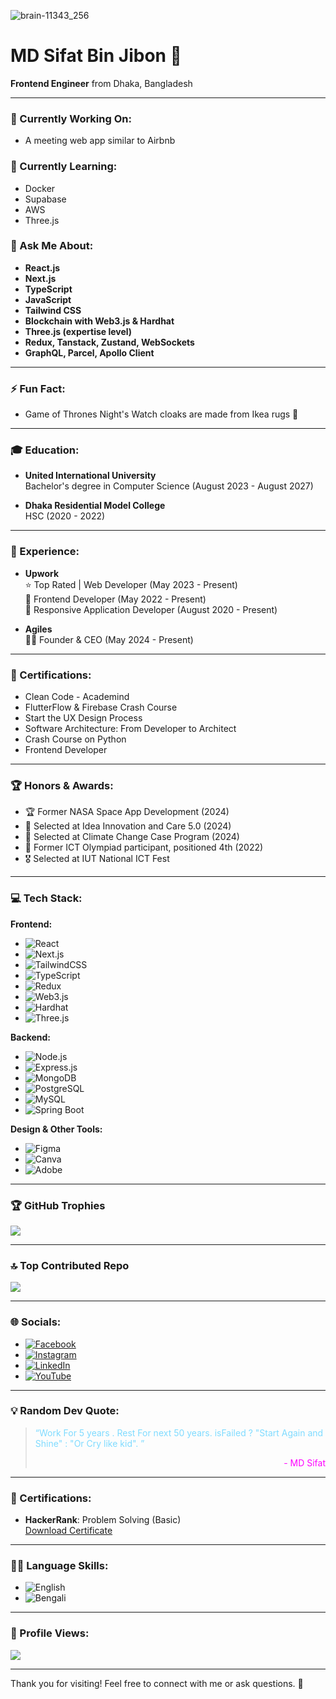 ![brain-11343_256](https://github.com/user-attachments/assets/75e8cf95-11fb-4e51-8543-c147f4318e42)

# MD Sifat Bin Jibon 👋

**Frontend Engineer** from Dhaka, Bangladesh

---

### 🔭 Currently Working On:
- A meeting web app similar to Airbnb

### 🌱 Currently Learning:
- Docker
- Supabase
- AWS
- Three.js

### 💬 Ask Me About:
- **React.js**
- **Next.js**
- **TypeScript**
- **JavaScript**
- **Tailwind CSS**
- **Blockchain with Web3.js & Hardhat**
- **Three.js (expertise level)**
- **Redux, Tanstack, Zustand, WebSockets**
- **GraphQL, Parcel, Apollo Client**

---

### ⚡ Fun Fact:
- Game of Thrones Night's Watch cloaks are made from Ikea rugs 🧥

---

### 🎓 Education:
- **United International University**  
  Bachelor's degree in Computer Science (August 2023 - August 2027)
  
- **Dhaka Residential Model College**  
  HSC (2020 - 2022)

---

### 💼 Experience:
- **Upwork**  
  ⭐ Top Rated | Web Developer (May 2023 - Present)  
  🚀 Frontend Developer (May 2022 - Present)  
  📱 Responsive Application Developer (August 2020 - Present)

- **Agiles**  
  👨‍💼 Founder & CEO (May 2024 - Present)

---

### 📜 Certifications:
- Clean Code - Academind  
- FlutterFlow & Firebase Crash Course  
- Start the UX Design Process  
- Software Architecture: From Developer to Architect  
- Crash Course on Python  
- Frontend Developer  

---

### 🏆 Honors & Awards:
- 🏆 Former NASA Space App Development (2024)  
- 🏅 Selected at Idea Innovation and Care 5.0 (2024)  
- 🏅 Selected at Climate Change Case Program (2024)  
- 🥈 Former ICT Olympiad participant, positioned 4th (2022)  
- 🎖️ Selected at IUT National ICT Fest  

---

### 💻 Tech Stack:

**Frontend:**
- ![React](https://img.shields.io/badge/React-20232A?style=for-the-badge&logo=react&logoColor=61DAFB)
- ![Next.js](https://img.shields.io/badge/Next.js-000000?style=for-the-badge&logo=next.js&logoColor=white)
- ![TailwindCSS](https://img.shields.io/badge/Tailwind_CSS-38B2AC?style=for-the-badge&logo=tailwind-css&logoColor=white)
- ![TypeScript](https://img.shields.io/badge/TypeScript-3178C6?style=for-the-badge&logo=typescript&logoColor=white)
- ![Redux](https://img.shields.io/badge/Redux-764ABC?style=for-the-badge&logo=redux&logoColor=white)
- ![Web3.js](https://img.shields.io/badge/Web3.js-1C1C1C?style=for-the-badge&logo=web3.js&logoColor=white)
- ![Hardhat](https://img.shields.io/badge/Hardhat-000000?style=for-the-badge&logo=ethereum&logoColor=white)
- ![Three.js](https://img.shields.io/badge/Three.js-000000?style=for-the-badge&logo=three.js&logoColor=white)

**Backend:**
- ![Node.js](https://img.shields.io/badge/Node.js-339933?style=for-the-badge&logo=node.js&logoColor=white)
- ![Express.js](https://img.shields.io/badge/Express.js-000000?style=for-the-badge&logo=express&logoColor=white)
- ![MongoDB](https://img.shields.io/badge/MongoDB-47A248?style=for-the-badge&logo=mongodb&logoColor=white)
- ![PostgreSQL](https://img.shields.io/badge/PostgreSQL-336791?style=for-the-badge&logo=postgresql&logoColor=white)
- ![MySQL](https://img.shields.io/badge/MySQL-4479A1?style=for-the-badge&logo=mysql&logoColor=white)
- ![Spring Boot](https://img.shields.io/badge/Spring_Boot-6DB33F?style=for-the-badge&logo=springboot&logoColor=white)

**Design & Other Tools:**
- ![Figma](https://img.shields.io/badge/Figma-F24E1E?style=for-the-badge&logo=figma&logoColor=white)
- ![Canva](https://img.shields.io/badge/Canva-00C4CC?style=for-the-badge&logo=canva&logoColor=white)
- ![Adobe](https://img.shields.io/badge/Adobe-FF0000?style=for-the-badge&logo=adobe&logoColor=white)

---

### 🏆 GitHub Trophies
![](https://github-profile-trophy.vercel.app/?username=Md-Sifat-code&theme=radical&no-frame=false&no-bg=true&margin-w=4)

---

### 🔝 Top Contributed Repo
![](https://github-contributor-stats.vercel.app/api?username=Md-Sifat-code&limit=5&theme=dracula&combine_all_yearly_contributions=true)

---

### 🌐 Socials:
- [![Facebook](https://img.shields.io/badge/Facebook-1877F2?style=for-the-badge&logo=facebook&logoColor=white)](https://www.facebook.com/profile.php?id=100011819080765)
- [![Instagram](https://img.shields.io/badge/Instagram-E4405F?style=for-the-badge&logo=instagram&logoColor=white)](https://www.instagram.com/sifa.t004/)
- [![LinkedIn](https://img.shields.io/badge/LinkedIn-0077B5?style=for-the-badge&logo=linkedin&logoColor=white)](https://www.linkedin.com/in/md-sifat-follow)
- [![YouTube](https://img.shields.io/badge/YouTube-FF0000?style=for-the-badge&logo=youtube&logoColor=white)](https://www.youtube.com/@RicoX96)

---

### 💡 Random Dev Quote:

<blockquote style="color:#7fdbff;font-style: bold;">
    <p>“Work For 5 years . Rest For next 50 years. isFailed ? "Start Again and Shine" : "Or Cry like kid". ”</p>
    <p style="text-align: right;color:#ff00ff;font-style: normal;">- MD Sifat</p>
</blockquote>

---

### 📜 Certifications:

- **HackerRank**: Problem Solving (Basic)  
  [Download Certificate](https://github.com/user-attachments/files/16369733/problem_solving_basic.certificate.pdf)

---

### 👨‍💻 Language Skills:

- ![English](https://img.shields.io/badge/English-Advanced-brightgreen)
- ![Bengali](https://img.shields.io/badge/Bengali-Native-orange)

---

### 🚀 Profile Views:
<a href="https://visitcount.itsvg.in">
  <img src="https://visitcount.itsvg.in/api?id=Md-Sifat-code&label=Profile%20Views&color=1&icon=6&pretty=false" />
</a>

---

Thank you for visiting! Feel free to connect with me or ask questions. 🚀

 












